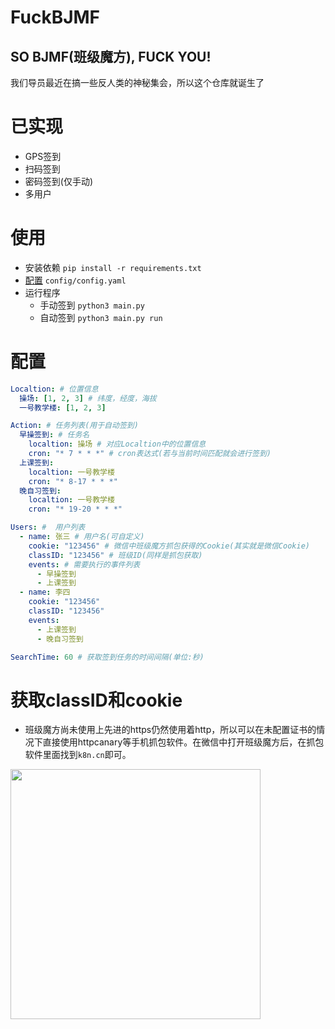 # FuckBJMF
## SO BJMF(班级魔方), FUCK YOU!
我们导员最近在搞一些反人类的神秘集会，所以这个仓库就诞生了

# 已实现
- GPS签到
- 扫码签到
- 密码签到(仅手动)
- 多用户

# 使用
- 安装依赖 `pip install -r requirements.txt`
- [配置](#配置) `config/config.yaml`
- 运行程序
  - 手动签到 `python3 main.py`
  - 自动签到 `python3 main.py run`

# 配置
```yaml
Localtion: # 位置信息
  操场: [1, 2, 3] # 纬度，经度，海拔
  一号教学楼: [1, 2, 3]

Action: # 任务列表(用于自动签到)
  早操签到: # 任务名
    localtion: 操场 # 对应Localtion中的位置信息
    cron: "* 7 * * *" # cron表达式(若与当前时间匹配就会进行签到)
  上课签到:
    localtion: 一号教学楼
    cron: "* 8-17 * * *"
  晚自习签到:
    localtion: 一号教学楼
    cron: "* 19-20 * * *"

Users: #  用户列表
  - name: 张三 # 用户名(可自定义)
    cookie: "123456" # 微信中班级魔方抓包获得的Cookie(其实就是微信Cookie)
    classID: "123456" # 班级ID(同样是抓包获取)
    events: # 需要执行的事件列表
      - 早操签到
      - 上课签到
  - name: 李四
    cookie: "123456"
    classID: "123456"
    events:
      - 上课签到
      - 晚自习签到

SearchTime: 60 # 获取签到任务的时间间隔(单位:秒)
```

# 获取classID和cookie
- 班级魔方尚未使用上先进的https仍然使用着http，所以可以在未配置证书的情况下直接使用httpcanary等手机抓包软件。在微信中打开班级魔方后，在抓包软件里面找到`k8n.cn`即可。

<img src="https://github.com/azurstar/FuckBJMF/assets/91844313/0f491389-9f03-4f0c-a3a2-9a23d35f609d" width="400">
